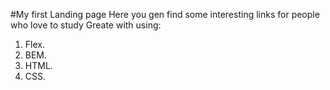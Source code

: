 #My first Landing page
Here you gen find some interesting links for people who love to study
Greate with using:
1. Flex.
2. BEM.
3. HTML.
4. CSS.

